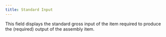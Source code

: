 ```yaml
---
title: Standard Input
---
```



This field displays the standard gross input of the item required to produce the (required) output of the assembly item.
